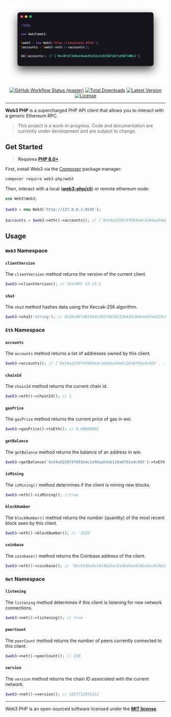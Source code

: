 <p align="center">
    <img src="https://raw.githubusercontent.com/web3-php/art/master/editor-without-bg.png" width="600" alt="Web3 PHP">
    <p align="center">
        <a href="https://github.com/web3-php/web3/actions"><img alt="GitHub Workflow Status (master)" src="https://img.shields.io/github/workflow/status/web3-php/web3/Tests/master"></a>
        <a href="https://packagist.org/packages/web3-php/web3"><img alt="Total Downloads" src="https://img.shields.io/packagist/dt/web3-php/web3"></a>
        <a href="https://packagist.org/packages/web3-php/web3"><img alt="Latest Version" src="https://img.shields.io/packagist/v/web3-php/web3"></a>
        <a href="https://packagist.org/packages/web3-php/web3"><img alt="License" src="https://img.shields.io/packagist/l/web3-php/web3"></a>
    </p>
</p>

------
**Web3 PHP** is a supercharged PHP API client that allows you to interact with a generic Ethereum RPC.

> This project is a work-in-progress. Code and documentation are currently under development and are subject to change.

## Get Started

> **Requires [PHP 8.0+](https://php.net/releases/)**

First, install Web3 via the [Composer](https://getcomposer.org/) package manager:

```bash
composer require web3-php/web3
```

Then, interact with a local (**[web3-php/cli](https://github.com/web3-php/cli)**) or remote ethereum node:

```php
use Web3\Web3;

$web3 = new Web3('http://127.0.0.1:8545');

$accounts = $web3->eth()->accounts(); // ['0x54a3259f4f693e4c1e9daa54eb116a0701edc403', ...]
```

## Usage

### `Web3` Namespace

#### `clientVersion`

The `clientVersion` method returns the version of the current client.

```php
$web3->clientVersion(); // TestRPC v2.13.2
```

#### `sha3`

The `sha3` method hashes data using the Keccak-256 algorithm.

```php
$web3->sha3('string'); // 0x2bc897d8156dzd92f46392126434c0dedzb7ee31dcbcfc6s28
```

### `Eth` Namespace

#### `accounts`

The `accounts` method returns a list of addresses owned by this client.

```php
$web3->accounts(); // ['0x54a3259f4f693e4c1e9daa54eb116a0701edc403', ...]
```

#### `chainId`

The `chainId` method returns the current chain id.

```php
$web3->eth()->chainId(); // 1
```

#### `gasPrice`

The `gasPrice` method returns the current price of gas in wei.

```php
$web3->gasPrice()->toEth(); // 0.00000002
```

#### `getBalance`

The `getBalance` method returns the balance of an address in wei.

```php
$web3->getBalance('0x54a3259f4f693e4c1e9daa54eb116a0701edc403')->toEth(); // 100
```

#### `isMining`

The `isMining()` method determines if the client is mining new blocks.

```php
$web3->eth()->isMining(); //true 
```

#### `blockNumber`

The `blockNumber()` method returns the number (quantity) of the most recent block seen by this client.

```php
$web3->eth()->blockNumber(); // '3220' 
```

#### `coinbase`

The `coinbase()` method returns the Coinbase address of the client.

```php
$web3->eth()->coinbase(); // '0xc014ba5ec014ba5ec014ba5ec014ba5ec014ba5e' 
```


### `Net` Namespace

#### `listening`

The `listening` method determines if this client is listening for new network connections.

```php
$web3->net()->listening(); // true
```

#### `peerCount`

The `peerCount` method returns the number of peers currently connected to this client.

```php
$web3->net()->peerCount(); // 230
```

#### `version`

The `version` method returns the chain ID associated with the current network.

```php
$web3->net()->version(); // 1637712995212
```

---

Web3 PHP is an open-sourced software licensed under the **[MIT license](https://opensource.org/licenses/MIT)**.
